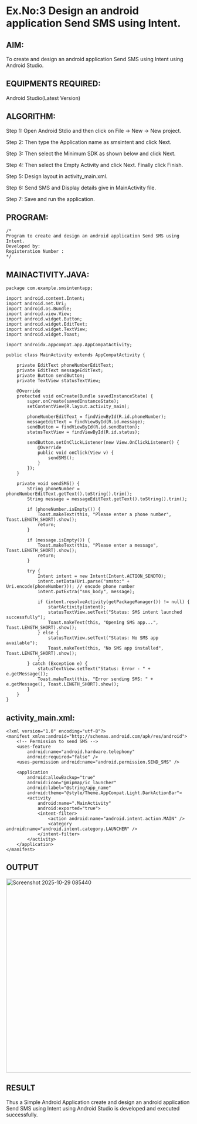
# Ex.No:3 Design an android application Send SMS using Intent.


## AIM:

To create and design an android application Send SMS using Intent using Android Studio.

## EQUIPMENTS REQUIRED:

Android Studio(Latest Version)

## ALGORITHM:

Step 1: Open Android Stdio and then click on File -> New -> New project.

Step 2: Then type the Application name as smsintent and click Next. 

Step 3: Then select the Minimum SDK as shown below and click Next.

Step 4: Then select the Empty Activity and click Next. Finally click Finish.

Step 5: Design layout in activity_main.xml.

Step 6: Send SMS and Display details give in MainActivity file.

Step 7: Save and run the application.

## PROGRAM:
```
/*
Program to create and design an android application Send SMS using Intent.
Developed by:
Registeration Number :
*/
```
## MAINACTIVITY.JAVA:
```
package com.example.smsintentapp;

import android.content.Intent;
import android.net.Uri;
import android.os.Bundle;
import android.view.View;
import android.widget.Button;
import android.widget.EditText;
import android.widget.TextView;
import android.widget.Toast;

import androidx.appcompat.app.AppCompatActivity;

public class MainActivity extends AppCompatActivity {

    private EditText phoneNumberEditText;
    private EditText messageEditText;
    private Button sendButton;
    private TextView statusTextView;

    @Override
    protected void onCreate(Bundle savedInstanceState) {
        super.onCreate(savedInstanceState);
        setContentView(R.layout.activity_main);

        phoneNumberEditText = findViewById(R.id.phoneNumber);
        messageEditText = findViewById(R.id.message);
        sendButton = findViewById(R.id.sendButton);
        statusTextView = findViewById(R.id.status);

        sendButton.setOnClickListener(new View.OnClickListener() {
            @Override
            public void onClick(View v) {
                sendSMS();
            }
        });
    }

    private void sendSMS() {
        String phoneNumber = phoneNumberEditText.getText().toString().trim();
        String message = messageEditText.getText().toString().trim();

        if (phoneNumber.isEmpty()) {
            Toast.makeText(this, "Please enter a phone number", Toast.LENGTH_SHORT).show();
            return;
        }

        if (message.isEmpty()) {
            Toast.makeText(this, "Please enter a message", Toast.LENGTH_SHORT).show();
            return;
        }

        try {
            Intent intent = new Intent(Intent.ACTION_SENDTO);
            intent.setData(Uri.parse("smsto:" + Uri.encode(phoneNumber))); // encode phone number
            intent.putExtra("sms_body", message);

            if (intent.resolveActivity(getPackageManager()) != null) {
                startActivity(intent);
                statusTextView.setText("Status: SMS intent launched successfully");
                Toast.makeText(this, "Opening SMS app...", Toast.LENGTH_SHORT).show();
            } else {
                statusTextView.setText("Status: No SMS app available");
                Toast.makeText(this, "No SMS app installed", Toast.LENGTH_SHORT).show();
            }
        } catch (Exception e) {
            statusTextView.setText("Status: Error - " + e.getMessage());
            Toast.makeText(this, "Error sending SMS: " + e.getMessage(), Toast.LENGTH_SHORT).show();
        }
    }
}

```

## activity_main.xml:
```
<?xml version="1.0" encoding="utf-8"?>
<manifest xmlns:android="http://schemas.android.com/apk/res/android">
    <!-- Permission to send SMS -->
    <uses-feature
        android:name="android.hardware.telephony"
        android:required="false" />
    <uses-permission android:name="android.permission.SEND_SMS" />

    <application
        android:allowBackup="true"
        android:icon="@mipmap/ic_launcher"
        android:label="@string/app_name"
        android:theme="@style/Theme.AppCompat.Light.DarkActionBar">
        <activity
            android:name=".MainActivity"
            android:exported="true">
            <intent-filter>
                <action android:name="android.intent.action.MAIN" />
                <category android:name="android.intent.category.LAUNCHER" />
            </intent-filter>
        </activity>
    </application>
</manifest>

```
## OUTPUT
<img width="1026" height="528" alt="Screenshot 2025-10-29 085440" src="https://github.com/user-attachments/assets/7c8402e8-96aa-4c44-b771-b36bc57ae90e" />




## RESULT
Thus a Simple Android Application create and design an android application Send SMS using Intent using Android Studio is developed and executed successfully.
